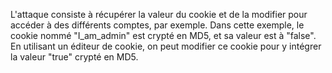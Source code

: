 L'attaque consiste à récupérer la valeur du cookie et de la modifier pour accéder à des différents comptes, par exemple.
Dans cette exemple, le cookie nommé "I_am_admin" est crypté en MD5, et sa valeur est à "false". En utilisant un éditeur de cookie, on peut modifier ce cookie pour y intégrer la valeur "true" crypté en MD5.

